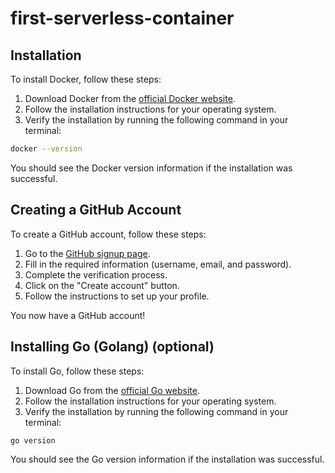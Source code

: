 # first-serverless-container
## Installation

To install Docker, follow these steps:

1. Download Docker from the [official Docker website](https://www.docker.com/get-started).
2. Follow the installation instructions for your operating system.
3. Verify the installation by running the following command in your terminal:

```sh
docker --version
```

You should see the Docker version information if the installation was successful.

## Creating a GitHub Account

To create a GitHub account, follow these steps:

1. Go to the [GitHub signup page](https://github.com/join).
2. Fill in the required information (username, email, and password).
3. Complete the verification process.
4. Click on the "Create account" button.
5. Follow the instructions to set up your profile.

You now have a GitHub account!

## Installing Go (Golang) (optional)

To install Go, follow these steps:

1. Download Go from the [official Go website](https://golang.org/dl/).
2. Follow the installation instructions for your operating system.
3. Verify the installation by running the following command in your terminal:

```sh
go version
```

You should see the Go version information if the installation was successful.
